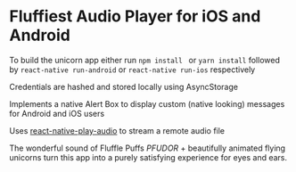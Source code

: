 # Fluffiest Audio Player for iOS and Android

To build the unicorn app either run ```npm install ``` or ```yarn install``` followed by ```react-native run-android``` or ```react-native run-ios``` respectively

Credentials are hashed and stored locally using AsyncStorage

Implements a native Alert Box to display custom (native looking) messages for Android and iOS users

Uses [react-native-play-audio](https://github.com/ananevam/react-native-play-audio) to stream a remote audio file

The wonderful sound of Fluffle Puffs *PFUDOR* + beautifully animated flying unicorns turn this app into a purely satisfying experience for eyes and ears.
